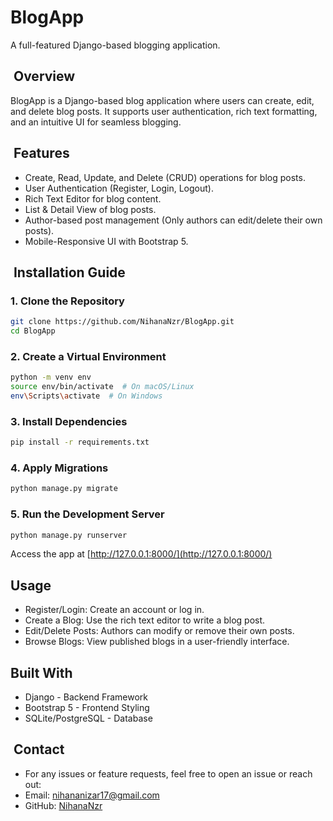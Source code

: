 # BlogApp
A full-featured Django-based blogging application.
## &nbsp;Overview
BlogApp is a Django-based blog application where users can create, edit, and delete blog posts. It supports user authentication, rich text formatting, and an intuitive UI for seamless blogging.
## &nbsp;Features

- Create, Read, Update, and Delete (CRUD) operations for blog posts.
- User Authentication (Register, Login, Logout).
- Rich Text Editor for blog content.
- List &amp; Detail View of blog posts.
- Author-based post management (Only authors can edit/delete their own posts).
- Mobile-Responsive UI with Bootstrap 5.


## &nbsp;Installation Guide
### 1. Clone the Repository
``` bash
git clone https://github.com/NihanaNzr/BlogApp.git
cd BlogApp
```
### 2. Create a Virtual Environment
``` bash
python -m venv env
source env/bin/activate  # On macOS/Linux
env\Scripts\activate  # On Windows
```
### 3. Install Dependencies
``` bash
pip install -r requirements.txt
```
### 4. Apply Migrations
```bash
python manage.py migrate
```
### 5. Run the Development Server
``` bash
python manage.py runserver
```
Access the app at [http://127.0.0.1:8000/](http://127.0.0.1:8000/)

## Usage

- Register/Login: Create an account or log in.
- Create a Blog: Use the rich text editor to write a blog post.
- Edit/Delete Posts: Authors can modify or remove their own posts.
- Browse Blogs: View published blogs in a user-friendly interface.
##  Built With

- Django - Backend Framework
- Bootstrap 5 - Frontend Styling
- SQLite/PostgreSQL - Database


## &nbsp;Contact
- For any issues or feature requests, feel free to open an issue or reach out:
- Email: [nihananizar17@gmail.com](nihananizar17@gmail.com)
- GitHub: [NihanaNzr](https://github.com/NihanaNzr)
